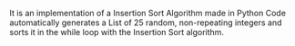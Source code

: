 It is an implementation of a Insertion Sort Algorithm made in Python
Code automatically generates a List of 25 random, non-repeating integers and sorts it in the while loop with the Insertion Sort algorithm.